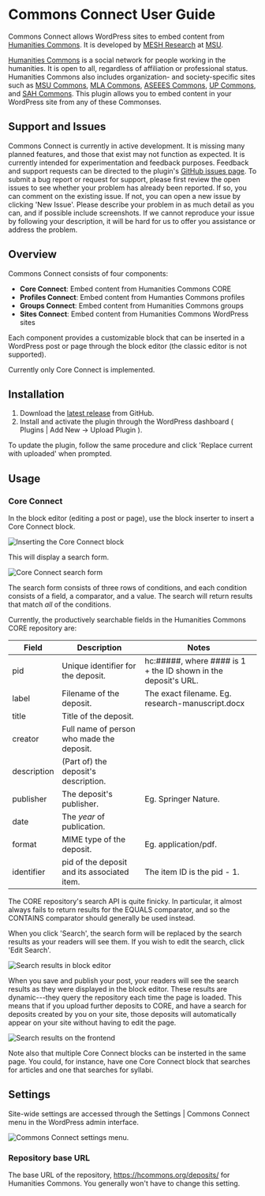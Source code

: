 # Commons Connect User Guide

Commons Connect allows WordPress sites to embed content from [Humanities
Commons](https://hcommons.org/). It is developed by [MESH
Research](https://www.meshresearch.net/) at [MSU](https://msu.edu/).

[Humanities Commons](https://hcommons.org/) is a social network for people
working in the humanities. It is open to all, regardless of affiliation or
professional status. Humanities Commons also includes organization- and
society-specific sites such as [MSU Commons](https://commons.msu.edu/), [MLA
Commons](https://mla.hcommons.org/), [ASEEES
Commons](https://aseees.hcommons.org/), [UP Commons](https://up.hcommons.org/),
and [SAH Commons](https://sah.hcommons.org/). This plugin allows you to embed
content in your WordPress site from any of these Commonses.

## Support and Issues

Commons Connect is currently in active development. It is missing many planned
features, and those that exist may not function as expected. It is currently
intended for experimentation and feedback purposes. Feedback and support
requests can be directed to the plugin's [GitHub issues
page](https://github.com/MESH-Research/commons-connect/issues). To submit a bug
report or request for support, please first review the open issues to see
whether your problem has already been reported. If so, you can comment on the
existing issue. If not, you can open a new issue by clicking 'New Issue'. Please
describe your problem in as much detail as you can, and if possible include
screenshots. If we cannot reproduce your issue by following your description, it
will be hard for us to offer you assistance or address the problem.

## Overview

Commons Connect consists of four components:

- **Core Connect**: Embed content from Humanities Commons CORE
- **Profiles Connect**: Embed content from Humanties Commons profiles
- **Groups Connect**: Embed content from Humanities Commons groups
- **Sites Connect**: Embed content from Humanities Commons WordPress sites

Each component provides a customizable block that can be inserted in a WordPress
post or page through the block editor (the classic editor is not supported).

Currently only Core Connect is implemented.

## Installation

1. Download the [latest
   release](https://github.com/MESH-Research/commons-connect/releases/latest/commons-connect.zip)
   from GitHub.
2. Install and activate the plugin through the WordPress dashboard ( Plugins |
   Add New -> Upload Plugin ).

To update the plugin, follow the same procedure and click 'Replace current with
uploaded' when prompted.

## Usage

### Core Connect

In the block editor (editing a post or page), use the block inserter to insert a
Core Connect block.

![Inserting the Core Connect block](assets/cc-insert-block.png)

This will display a search form.

![Core Connect search form](assets/cc-search-form.png)

The search form consists of three rows of conditions, and each condition
consists of a field, a comparator, and a value. The search will return results
that match *all* of the conditions.

Currently, the productively searchable fields in the Humanities Commons CORE
repository are:

| Field       | Description                                 | Notes                                                          |
| ----------- | ------------------------------------------- | -------------------------------------------------------------- |
| pid         | Unique identifier for the deposit.          | hc:#####, where #### is 1 + the ID shown in the deposit's URL. |
| label       | Filename of the deposit.                    | The exact filename. Eg. research-manuscript.docx               |
| title       | Title of the deposit.                       |                                                                |
| creator     | Full name of person who made the deposit.   |                                                                |
| description | (Part of) the deposit's description.        |                                                                |
| publisher   | The deposit's publisher.                    | Eg. Springer Nature.                                           |
| date        | The *year* of publication.                  |                                                                |
| format      | MIME type of the deposit.                   | Eg. application/pdf.                                           |
| identifier  | pid of the deposit and its associated item. | The item ID is the pid - 1.                                    |

The CORE repository's search API is quite finicky. In particular, it almost
always fails to return results for the EQUALS comparator, and so the CONTAINS
comparator should generally be used instead.

When you click 'Search', the search form will be replaced by the search results
as your readers will see them. If you wish to edit the search, click 'Edit
Search'.

![Search results in block editor](assets/cc-search-results.png)

When you save and publish your post, your readers will see the search results as
they were displayed in the block editor. These results are dynamic---they query
the repository each time the page is loaded. This means that if you upload
further deposits to CORE, and have a search for deposits created by you on your
site, those deposits will automatically appear on your site without having to
edit the page.

![Search results on the frontend](assets/cc-front.png)

Note also that multiple Core Connect blocks can be insterted in the same page.
You could, for instance, have one Core Connect block that searches for articles
and one that searches for syllabi.

## Settings

Site-wide settings are accessed through the Settings | Commons Connect menu in
the WordPress admin interface.

![Commons Connect settings menu](assets/cc-settings-menu.png).

### Repository base URL

The base URL of the repository, https://hcommons.org/deposits/ for Humanities
Commons. You generally won't have to change this setting.

